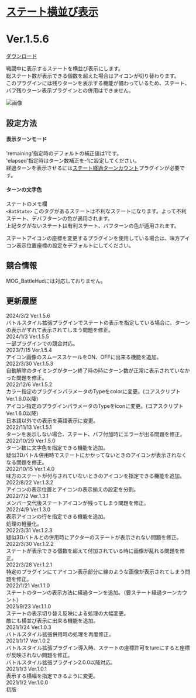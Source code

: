 # [ステート横並び表示](https://raw.githubusercontent.com/nuun888/MZ/master/NUUN_StateIconSideBySide.js)
# Ver.1.5.6
[ダウンロード](https://raw.githubusercontent.com/nuun888/MZ/master/NUUN_StateIconSideBySide.js)

戦闘中に表示するステートを横並び表示にします。  
総ステート数が表示できる個数を超えた場合はアイコンが切り替わります。  
このプラグインには残りターンを表示する機能が備わっているため、ステート、バフ残りターン表示プラグインとの併用はできません。  

![画像](img/StateIconSideBySide1.png)  

## 設定方法
#### 表示ターンモード  
'remaining'指定時のデフォルトの補正値は1です。  
'elapsed'指定時はターン数補正を-1に設定してください。  
経過ターンを表示させるには[ステート経過ターンカウント](https://github.com/nuun888/MZ/blob/master/README/StateTurnCount.md)プラグインが必要です。  

#### ターンの文字色
ステートのメモ欄  
`<BatState>`  このタグがあるステートは不利なステートになります。よって不利ステート、デバフターンの色が適用されます。  
上記タグがないステートは有利ステート、バフターンの色が適用されます。  

ステートアイコンの座標を変更するプラグインを使用している場合は、味方アイコン表示位置座標の設定をデフォルトにしてください。  

## 競合情報
MOG_BattleHudには対応しておりません。  

## 更新履歴
2024/3/2 Ver.1.5.6  
バトルスタイル拡張プラグインでステートの表示を指定している場合に、ターンの表示がずれて表示されてしまう問題を修正。  
2024/1/3 Ver.1.5.5  
一部プラグインでの競合対応。  
2023/7/15 Ver.1.5.4  
アイコン画像のスムーススケールをON、OFFに出来る機能を追加。  
2022/3/30 Ver.1.5.3  
自動解除のタイミングがターン終了時の時にターン数が正常に表示されていなかった問題を修正。  
2022/12/6 Ver.1.5.2  
カラー指定のプラグインパラメータのTypeをcolorに変更。(コアスクリプトVer.1.6.0以降)  
アイコン指定のプラグインパラメータのTypeをiconに変更。(コアスクリプトVer.1.6.0以降)  
日本語以外での表示を英語表示に変更。  
2022/11/13 Ver.1.5.1  
ターンを表示しない場合、ステート、バフ付加時にエラーが出る問題を修正。  
2022/10/29 Ver.1.5.0  
ターン数に文字色を指定できる機能を追加。  
疑似3Dバトル併用時でステートにかかってないときのアイコンが表示されなくなる問題を修正。  
2022/10/15 Ver.1.4.0  
味方のステートが付与されていないときのアイコンを指定できる機能を追加。  
2022/8/22 Ver.1.3.2  
アイコンの表示位置とアイコンの表示揃えの設定を分割。  
2022/7/2 Ver.1.3.1  
メンバー交代後ステートアイコンが残ってしまう問題を修正。  
2022/4/9 Ver.1.3.0  
表示アイコンの行を指定できる機能を追加。  
処理の軽量化。  
2022/3/31 Ver.1.2.3  
疑似3Dバトルとの併用時にアクターのステートが表示されない問題を修正。  
2022/3/30 Ver.1.2.2  
ステートが表示できる個数を超えて付加されている時に画像が乱れる問題を修正。  
2022/3/28 Ver.1.2.1  
特定のプラグインにてアイコン表示部分に線のような画像が表示されてしまう問題を修正。  
2022/1/21 Ver.1.1.0  
ステートのターンの表示方法に経過ターンを追加。（要ステート経過ターンカウント）  
2021/9/23 Ver.1.1.0  
ステートの表示切り替え反映による処理の大幅変更。  
敵にも横並び表示に出来る機能を追加。  
2021/1/24 Ver.1.0.3  
バトルスタイル拡張併用時の処理を再度修正。  
2021/1/17 Ver.1.0.2  
バトルスタイル拡張プラグイン導入時、ステートの座標許可をtureにすると座標が反映されない問題を修正。  
バトルスタイル拡張プラグイン2.0.0以降対応。  
2021/1/3 Ver.1.0.1  
表示する横幅を指定できるように変更。  
2021/1/2 Ver.1.0.0  
初版  
